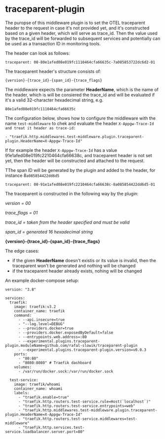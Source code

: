 # traceparent-plugin

The puropse of this middleware plugin is to set the OTEL traceparent header to the request in case it's not provided yet, and it's constructed based on a given header, which will serve as trace\_id. Then the value used by the trace\_id will be forwarded to subsequent services and potentially can be used as a transaction ID in monitoring tools.

The header can look as follows:

```
traceparent: 00-80e1afed08e019fc1110464cfa66635c-7a085853722dc6d2-01
```

The traceparent header's structure consists of:

```
{version}-{trace_id}-{span_id}-{trace_flags}  
```

The middleware expects the parameter **HeaderName**, which is the name of the header, which is will be consiered the trace\_id and will be evaluated if it's a valid 32-character hexadecimal string, e.g.  

```
80e1afed08e019fc1110464cfa66635c
```

The configuration below, shows how to configure the middleware with the name `test-middleware` to chek and evaluate the header `X-Appgw-Trace-Id and treat it header as trace-id:`

```
- "traefik.http.middlewares.test-middleware.plugin.traceparent-plugin.HeaderName=X-Appgw-Trace-Id"
```

If for example the header `X-Appgw-Trace-Id` has a value 91e1afed08e019fc2210464cfa66638c, and traceparent header is not set yet, then the header will be constructed and attached to the request.

TThe span ID will be generated by the plugin and added to the header, for instance 8`a085854422dd6d5`

```
traceparent: 00-91e1afed08e019fc2210464cfa66638c-8a085854422dd6d5-01
```

The traceparent is constructed in the following way by the plugin:

_version = 00_

_trace\_flags = 01_

_trace\_id = taken from the header specified and must be valid_

_span\_id = generated 16 hexadecimal string_

**{version}-{trace\_id}-{span\_id}-{trace\_flags}**

The edge cases:

*   if the given **HeaderName** doesn't existis or its value is invalid, then the traceparent won't be generated and nothing will be changed
*   if the traceparent header already exists, nohing will be changed

An example docker-compose setup:

```
version: "3.8"

services:
  traefik:
    image: traefik:v3.2
    container_name: traefik
    command:
      - --api.insecure=true
      - "--log.level=DEBUG"
      - --providers.docker=true
      - --providers.docker.exposedByDefault=false
      - --entrypoints.web.address=:80
      - --experimental.plugins.traceparent-plugin.moduleName=github.com/rafal-slowik/traceparent-plugin
      - --experimental.plugins.traceparent-plugin.version=v0.0.3
    ports:
      - "80:80"
      - "8080:8080" # Traefik dashboard
    volumes:
      - /var/run/docker.sock:/var/run/docker.sock

  test-service:
    image: traefik/whoami
    container_name: whoami
    labels:
      - "traefik.enable=true"
      - "traefik.http.routers.test-service.rule=Host(`localhost`)"
      - "traefik.http.routers.test-service.entrypoints=web"
      - "traefik.http.middlewares.test-middleware.plugin.traceparent-plugin.HeaderName=X-Appgw-Trace-Id"
      - "traefik.http.routers.test-service.middlewares=test-middleware"
      - "traefik.http.services.test-service.loadbalancer.server.port=80"
```